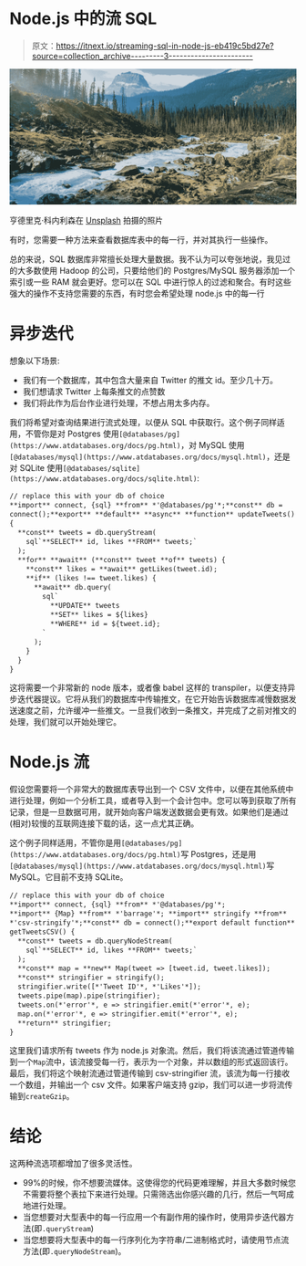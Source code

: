 # Node.js 中的流 SQL

> 原文：<https://itnext.io/streaming-sql-in-node-js-eb419c5bd27e?source=collection_archive---------3----------------------->

![](img/bf1e52b9211f5d67a97e3f42122746f8.png)

亨德里克·科内利森在 [Unsplash](https://unsplash.com/s/photos/stream?utm_source=unsplash&utm_medium=referral&utm_content=creditCopyText) 拍摄的照片

有时，您需要一种方法来查看数据库表中的每一行，并对其执行一些操作。

总的来说，SQL 数据库非常擅长处理大量数据。我不认为可以夸张地说，我见过的大多数使用 Hadoop 的公司，只要给他们的 Postgres/MySQL 服务器添加一个索引或一些 RAM 就会更好。您可以在 SQL 中进行惊人的过滤和聚合。有时这些强大的操作不支持您需要的东西，有时您会希望处理 node.js 中的每一行

# 异步迭代

想象以下场景:

*   我们有一个数据库，其中包含大量来自 Twitter 的推文 id。至少几十万。
*   我们想请求 Twitter 上每条推文的点赞数
*   我们将此作为后台作业进行处理，不想占用太多内存。

我们将希望对查询结果进行流式处理，以便从 SQL 中获取行。这个例子同样适用，不管你是对 Postgres 使用`[@databases/pg](https://www.atdatabases.org/docs/pg.html)`，对 MySQL 使用`[@databases/mysql](https://www.atdatabases.org/docs/mysql.html)`，还是对 SQLite 使用`[@databases/sqlite](https://www.atdatabases.org/docs/sqlite.html)`:

```
// replace this with your db of choice
**import** connect, {sql} **from** *'@databases/pg'*;**const** db = connect();**export** **default** **async** **function** updateTweets() {
  **const** tweets = db.queryStream(
    sql`**SELECT** id, likes **FROM** tweets;`
  );
  **for** **await** (**const** tweet **of** tweets) {
    **const** likes = **await** getLikes(tweet.id);
    **if** (likes !== tweet.likes) {
      **await** db.query(
        sql`
          **UPDATE** tweets
          **SET** likes = ${likes}
          **WHERE** id = ${tweet.id};
        `
      );
    }
  }
}
```

这将需要一个非常新的 node 版本，或者像 babel 这样的 transpiler，以便支持异步迭代器提议。它将从我们的数据库中传输推文，在它开始告诉数据库减慢数据发送速度之前，允许缓冲一些推文。一旦我们收到一条推文，并完成了之前对推文的处理，我们就可以开始处理它。

# Node.js 流

假设您需要将一个非常大的数据库表导出到一个 CSV 文件中，以便在其他系统中进行处理，例如一个分析工具，或者导入到一个会计包中。您可以等到获取了所有记录，但是一旦数据可用，就开始向客户端发送数据会更有效。如果他们是通过(相对)较慢的互联网连接下载的话，这一点尤其正确。

这个例子同样适用，不管你是用`[@databases/pg](https://www.atdatabases.org/docs/pg.html)`写 Postgres，还是用`[@databases/mysql](https://www.atdatabases.org/docs/mysql.html)`写 MySQL。它目前不支持 SQLite。

```
// replace this with your db of choice
**import** connect, {sql} **from** *'@databases/pg'*;
**import** {Map} **from** *'barrage'*; **import** stringify **from** *'csv-stringify'*;**const** db = connect();**export default function** getTweetsCSV() {
  **const** tweets = db.queryNodeStream(
    sql`**SELECT** id, likes **FROM** tweets;`
  );
  **const** map = **new** Map(tweet => [tweet.id, tweet.likes]);
  **const** stringifier = stringify();
  stringifier.write([*'Tweet ID'*, *'Likes'*]);
  tweets.pipe(map).pipe(stringifier);
  tweets.on(*'error'*, e => stringifier.emit(*'error'*, e);
  map.on(*'error'*, e => stringifier.emit(*'error'*, e);
  **return** stringifier;
}
```

这里我们请求所有 tweets 作为 node.js 对象流。然后，我们将该流通过管道传输到一个`Map`流中，该流接受每一行，表示为一个对象，并以数组的形式返回该行。最后，我们将这个映射流通过管道传输到 csv-stringifier 流，该流为每一行接收一个数组，并输出一个 csv 文件。如果客户端支持 gzip，我们可以进一步将流传输到`createGzip`。

# 结论

这两种流选项都增加了很多灵活性。

*   99%的时候，你不想要流媒体。这使得您的代码更难理解，并且大多数时候您不需要将整个表拉下来进行处理。只需筛选出你感兴趣的几行，然后一气呵成地进行处理。
*   当您想要对大型表中的每一行应用一个有副作用的操作时，使用异步迭代器方法(即`.queryStream`)
*   当您想要将大型表中的每一行序列化为字符串/二进制格式时，请使用节点流方法(即`.queryNodeStream`)。